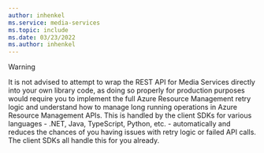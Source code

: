 ```yaml
---
author: inhenkel
ms.service: media-services
ms.topic: include
ms.date: 03/23/2022
ms.author: inhenkel
---
```


> [!WARNING]
> It is not advised to attempt to wrap the REST API for Media Services directly into your own library code, as doing so properly for production purposes would require you to implement the full Azure Resource Management retry logic and understand how to manage long running operations in Azure Resource Management APIs. This is handled by the client SDKs for various languages - .NET, Java, TypeScript, Python, etc. - automatically and reduces the chances of you having issues with retry logic or failed API calls. The client SDKs all handle this for you already.
